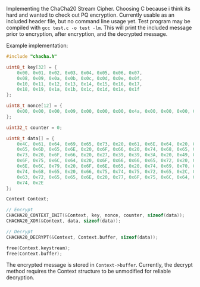 Implementing the ChaCha20 Stream Cipher. Choosing C because i think its hard and wanted to check out PQ encryption.
Currently usable as an included header file, but no command line usage yet. Test program may be compiled with `gcc test.c -o test -lm`. This will print the included message prior to encryption, after encryption, and the decrypted message.

Example implementation:
```c
#include "chacha.h"

uint8_t key[32] = {
    0x00, 0x01, 0x02, 0x03, 0x04, 0x05, 0x06, 0x07,
    0x08, 0x09, 0x0a, 0x0b, 0x0c, 0x0d, 0x0e, 0x0f, 
    0x10, 0x11, 0x12, 0x13, 0x14, 0x15, 0x16, 0x17,
    0x18, 0x19, 0x1a, 0x1b, 0x1c, 0x1d, 0x1e, 0x1f
};

uint8_t nonce[12] = {
    0x00, 0x00, 0x00, 0x09, 0x00, 0x00, 0x00, 0x4a, 0x00, 0x00, 0x00, 0x00
};

uint32_t counter = 0;

uint8_t data[] = {
    0x4C, 0x61, 0x64, 0x69, 0x65, 0x73, 0x20, 0x61, 0x6E, 0x64, 0x20, 0x47, 0x65, 0x6E, 0x74, 0x6C,
    0x65, 0x6D, 0x65, 0x6E, 0x20, 0x6F, 0x66, 0x20, 0x74, 0x68, 0x65, 0x20, 0x63, 0x6C, 0x61, 0x73,
    0x73, 0x20, 0x6F, 0x66, 0x20, 0x27, 0x39, 0x39, 0x3A, 0x20, 0x49, 0x66, 0x20, 0x49, 0x20, 0x63,
    0x6F, 0x75, 0x6C, 0x64, 0x20, 0x6F, 0x66, 0x66, 0x65, 0x72, 0x20, 0x79, 0x6F, 0x75, 0x20, 0x6F,
    0x6E, 0x6C, 0x79, 0x20, 0x6F, 0x6E, 0x65, 0x20, 0x74, 0x69, 0x70, 0x20, 0x66, 0x6F, 0x72, 0x20,
    0x74, 0x68, 0x65, 0x20, 0x66, 0x75, 0x74, 0x75, 0x72, 0x65, 0x2C, 0x20, 0x73, 0x75, 0x6E, 0x73,
    0x63, 0x72, 0x65, 0x65, 0x6E, 0x20, 0x77, 0x6F, 0x75, 0x6C, 0x64, 0x20, 0x62, 0x65, 0x20, 0x69,
    0x74, 0x2E
};

Context Context;

// Encrypt
CHACHA20_CONTEXT_INIT(&Context, key, nonce, counter, sizeof(data));
CHACHA20_XOR(&Context, data, sizeof(data));

// Decrypt
CHACHA20_DECRYPT(&Context, Context.buffer, sizeof(data));

free(Context.keystream);
free(Context.buffer);
```
The encrypted message is stored in `Context->buffer`. Currently, the decrypt method requires the Context structure to be unmodified for reliable decryption.
